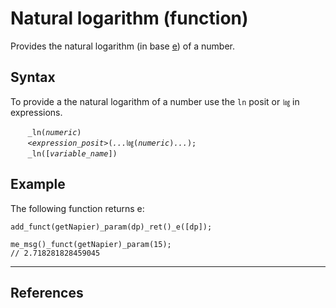 # Natural logarithm (function)
Provides the natural logarithm (in base [e](../const/e.md)) of a number.

## Syntax
To provide a the natural logarithm of a number use the `ln` posit or `㏒` in expressions.

&nbsp;&nbsp;&nbsp;&nbsp;&nbsp;&nbsp; `_ln(`*`numeric`*`)`<br>
&nbsp;&nbsp;&nbsp;&nbsp;&nbsp;&nbsp; *`<expression_posit>`*`(`*`...`*`㏒(`*`numeric`*`)`*`...`*`);`<br>
&nbsp;&nbsp;&nbsp;&nbsp;&nbsp;&nbsp; `_ln([`*`variable_name`*`])`

## Example
The following function returns e:
```diego
add_funct(getNapier)_param(dp)_ret()_e([dp]);

me_msg()_funct(getNapier)_param(15);
// 2.718281828459045
```
---
## References

